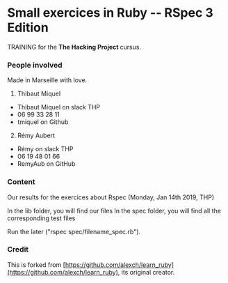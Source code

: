 Small exercices in Ruby -- RSpec 3 Edition
==========

TRAINING for the <strong> The Hacking Project </strong> cursus.

### People involved

Made in Marseille with love.

1. Thibaut Miquel
 - Thibaut Miquel on slack THP
 - 06 99 33 28 11
 - tmiquel on Github

2. Rémy Aubert
 - Rémy on slack THP
 - 06 19 48 01 66
 - RemyAub on GitHub

### Content

Our results for the exercices about Rspec (Monday, Jan 14th 2019, THP)

In the lib folder, you will find our files
In the spec folder, you will find all the corresponding test files

Run the later ("rspec spec/filename_spec.rb").

### Credit

This is forked from [https://github.com/alexch/learn_ruby](https://github.com/alexch/learn_ruby), its original creator.
